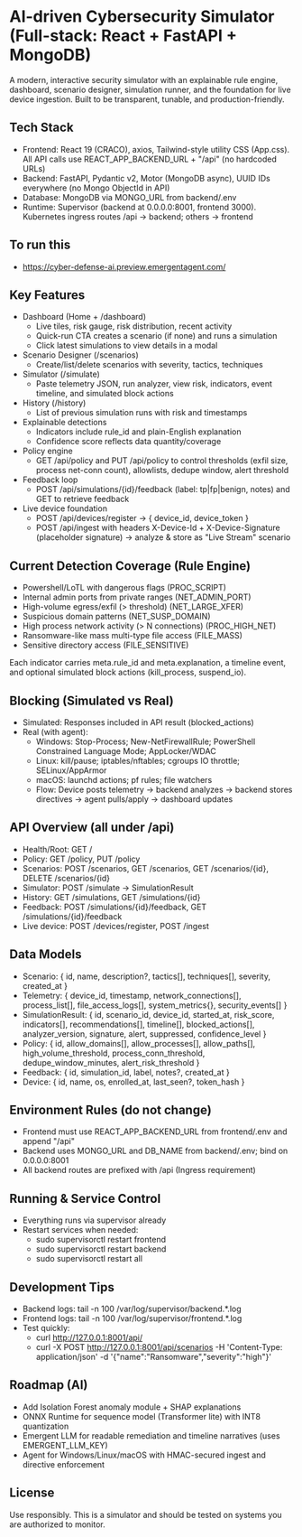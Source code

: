 # AI-driven Cybersecurity Simulator (Full-stack: React + FastAPI + MongoDB)

A modern, interactive security simulator with an explainable rule engine, dashboard, scenario designer, simulation runner, and the foundation for live device ingestion. Built to be transparent, tunable, and production-friendly.

## Tech Stack
- Frontend: React 19 (CRACO), axios, Tailwind-style utility CSS (App.css). All API calls use REACT_APP_BACKEND_URL + "/api" (no hardcoded URLs)
- Backend: FastAPI, Pydantic v2, Motor (MongoDB async), UUID IDs everywhere (no Mongo ObjectId in API)
- Database: MongoDB via MONGO_URL from backend/.env
- Runtime: Supervisor (backend at 0.0.0.0:8001, frontend 3000). Kubernetes ingress routes /api → backend; others → frontend

## To run this 
 - https://cyber-defense-ai.preview.emergentagent.com/

## Key Features
- Dashboard (Home + /dashboard)
  - Live tiles, risk gauge, risk distribution, recent activity
  - Quick-run CTA creates a scenario (if none) and runs a simulation
  - Click latest simulations to view details in a modal
- Scenario Designer (/scenarios)
  - Create/list/delete scenarios with severity, tactics, techniques
- Simulator (/simulate)
  - Paste telemetry JSON, run analyzer, view risk, indicators, event timeline, and simulated block actions
- History (/history)
  - List of previous simulation runs with risk and timestamps
- Explainable detections
  - Indicators include rule_id and plain-English explanation
  - Confidence score reflects data quantity/coverage
- Policy engine
  - GET /api/policy and PUT /api/policy to control thresholds (exfil size, process net-conn count), allowlists, dedupe window, alert threshold
- Feedback loop
  - POST /api/simulations/{id}/feedback (label: tp|fp|benign, notes) and GET to retrieve feedback
- Live device foundation
  - POST /api/devices/register → { device_id, device_token }
  - POST /api/ingest with headers X-Device-Id + X-Device-Signature (placeholder signature) → analyze & store as "Live Stream" scenario

## Current Detection Coverage (Rule Engine)
- Powershell/LoTL with dangerous flags (PROC_SCRIPT)
- Internal admin ports from private ranges (NET_ADMIN_PORT)
- High-volume egress/exfil (> threshold) (NET_LARGE_XFER)
- Suspicious domain patterns (NET_SUSP_DOMAIN)
- High process network activity (> N connections) (PROC_HIGH_NET)
- Ransomware-like mass multi-type file access (FILE_MASS)
- Sensitive directory access (FILE_SENSITIVE)

Each indicator carries meta.rule_id and meta.explanation, a timeline event, and optional simulated block actions (kill_process, suspend_io).

## Blocking (Simulated vs Real)
- Simulated: Responses included in API result (blocked_actions)
- Real (with agent):
  - Windows: Stop-Process; New-NetFirewallRule; PowerShell Constrained Language Mode; AppLocker/WDAC
  - Linux: kill/pause; iptables/nftables; cgroups IO throttle; SELinux/AppArmor
  - macOS: launchd actions; pf rules; file watchers
  - Flow: Device posts telemetry → backend analyzes → backend stores directives → agent pulls/apply → dashboard updates

## API Overview (all under /api)
- Health/Root: GET /
- Policy: GET /policy, PUT /policy
- Scenarios: POST /scenarios, GET /scenarios, GET /scenarios/{id}, DELETE /scenarios/{id}
- Simulator: POST /simulate → SimulationResult
- History: GET /simulations, GET /simulations/{id}
- Feedback: POST /simulations/{id}/feedback, GET /simulations/{id}/feedback
- Live device: POST /devices/register, POST /ingest

## Data Models
- Scenario: { id, name, description?, tactics[], techniques[], severity, created_at }
- Telemetry: { device_id, timestamp, network_connections[], process_list[], file_access_logs[], system_metrics{}, security_events[] }
- SimulationResult: { id, scenario_id, device_id, started_at, risk_score, indicators[], recommendations[], timeline[], blocked_actions[], analyzer_version, signature, alert, suppressed, confidence_level }
- Policy: { id, allow_domains[], allow_processes[], allow_paths[], high_volume_threshold, process_conn_threshold, dedupe_window_minutes, alert_risk_threshold }
- Feedback: { id, simulation_id, label, notes?, created_at }
- Device: { id, name, os, enrolled_at, last_seen?, token_hash }

## Environment Rules (do not change)
- Frontend must use REACT_APP_BACKEND_URL from frontend/.env and append "/api"
- Backend uses MONGO_URL and DB_NAME from backend/.env; bind on 0.0.0.0:8001
- All backend routes are prefixed with /api (Ingress requirement)

## Running & Service Control
- Everything runs via supervisor already
- Restart services when needed:
  - sudo supervisorctl restart frontend
  - sudo supervisorctl restart backend
  - sudo supervisorctl restart all

## Development Tips
- Backend logs: tail -n 100 /var/log/supervisor/backend.*.log
- Frontend logs: tail -n 100 /var/log/supervisor/frontend.*.log
- Test quickly:
  - curl http://127.0.0.1:8001/api/
  - curl -X POST http://127.0.0.1:8001/api/scenarios -H 'Content-Type: application/json' -d '{"name":"Ransomware","severity":"high"}'

## Roadmap (AI)
- Add Isolation Forest anomaly module + SHAP explanations
- ONNX Runtime for sequence model (Transformer lite) with INT8 quantization
- Emergent LLM for readable remediation and timeline narratives (uses EMERGENT_LLM_KEY)
- Agent for Windows/Linux/macOS with HMAC-secured ingest and directive enforcement

## License
Use responsibly. This is a simulator and should be tested on systems you are authorized to monitor.
